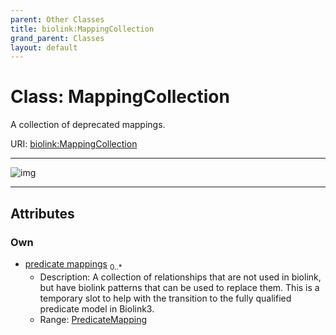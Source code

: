 ```yaml
---
parent: Other Classes
title: biolink:MappingCollection
grand_parent: Classes
layout: default
---
```


# Class: MappingCollection


A collection of deprecated mappings.

URI: [biolink:MappingCollection](https://w3id.org/biolink/vocab/MappingCollection)


---

![img](https://yuml.me/diagram/nofunky;dir:TB/class/[PredicateMapping],[PredicateMapping]%3Cpredicate%20mappings%200..%2A-++[MappingCollection])

---


## Attributes


### Own

 * [predicate mappings](predicate_mappings.md)  <sub>0..\*</sub>
     * Description: A collection of relationships that are not used in biolink, but have biolink patterns that can  be used to replace them.  This is a temporary slot to help with the transition to the fully qualified predicate model in Biolink3.
     * Range: [PredicateMapping](PredicateMapping.md)
